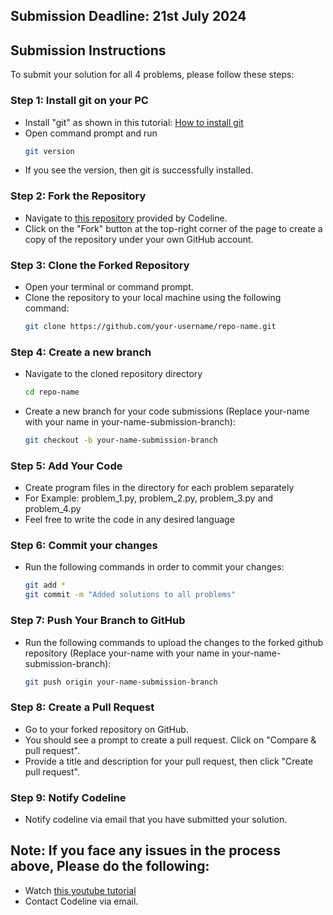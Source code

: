 ## Submission Deadline: 21st July 2024
## Submission Instructions

To submit your solution for all 4 problems, please follow these steps:

### Step 1: Install git on your PC
- Install "git" as shown in this tutorial: [How to install git](https://youtu.be/iYkLrXobBbA?si=_l0haibv_X9NpIjJ)
- Open command prompt and run
  ```bash
  git version
  ```
- If you see the version, then git is successfully installed.

### Step 2: Fork the Repository
- Navigate to [this repository](https://github.com/CodelineGitHub/CodelineProblemSolving/) provided by Codeline.
- Click on the "Fork" button at the top-right corner of the page to create a copy of the repository under your own GitHub account.

### Step 3: Clone the Forked Repository
- Open your terminal or command prompt.
- Clone the repository to your local machine using the following command:
  ```bash                                    
  git clone https://github.com/your-username/repo-name.git
  ```

### Step 4: Create a new branch
- Navigate to the cloned repository directory
  ```bash
  cd repo-name
  ```
- Create a new branch for your code submissions (Replace your-name with your name in your-name-submission-branch):
  ```bash
  git checkout -b your-name-submission-branch
  ```


### Step 5: Add Your Code
- Create program files in the directory for each problem separately
- For Example: problem_1.py, problem_2.py, problem_3.py and problem_4.py
- Feel free to write the code in any desired language

### Step 6: Commit your changes
- Run the following commands in order to commit your changes:
  ```bash
  git add *
  git commit -m "Added solutions to all problems"
  ```

### Step 7: Push Your Branch to GitHub
- Run the following commands to upload the changes to the forked github repository (Replace your-name with your name in your-name-submission-branch):
  ```bash
  git push origin your-name-submission-branch
  ```

### Step 8: Create a Pull Request
- Go to your forked repository on GitHub.
- You should see a prompt to create a pull request. Click on "Compare & pull request".
- Provide a title and description for your pull request, then click "Create pull request".

### Step 9: Notify Codeline
- Notify codeline via email that you have submitted your solution.

## Note: If you face any issues in the process above, Please do the following:
- Watch [this youtube tutorial](https://www.youtube.com/watch?v=a_FLqX3vGR4)
- Contact Codeline via email.
